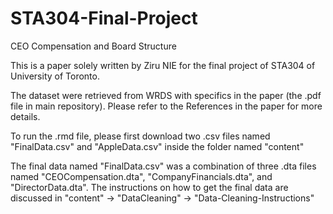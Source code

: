 # STA304-Final-Project
CEO Compensation and Board Structure

This is a paper solely written by Ziru NIE for the final project of STA304 of University of Toronto.

The dataset were retrieved from WRDS with specifics in the paper (the .pdf file in main repository). Please refer to the References in the paper for more details.

To run the .rmd file, please first download two .csv files named "FinalData.csv" and "AppleData.csv" inside the folder named "content"

The final data named "FinalData.csv" was a combination of three .dta files named "CEOCompensation.dta", "CompanyFinancials.dta", and "DirectorData.dta".
The instructions on how to get the final data are discussed in "content" -> "DataCleaning" -> "Data-Cleaning-Instructions"
